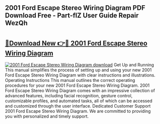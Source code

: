 ## 2001 Ford Escape Stereo Wiring Diagram PDF Download Free - Part-fIZ User Guide Repair WezQh

# <h2><a href="http://dfsby49.blite.top/?on=2001+Ford+Escape+Stereo+Wiring+Diagram">🔗Download New 👉🔴 2001 Ford Escape Stereo Wiring Diagram</a></h2>

[![2001 Ford Escape Stereo Wiring Diagram download](https://i.imgur.com/lujVjoI.png)](http://dfsby49.blite.top/?on=2001+Ford+Escape+Stereo+Wiring+Diagram)
Get Up and Running This manual simplifies the process of setting up and using your new 2001 Ford Escape Stereo Wiring Diagram with clear instructions and illustrations. Operating Instructions This manual outlines the correct operating procedures for your new 2001 Ford Escape Stereo Wiring Diagram. 2001 Ford Escape Stereo Wiring Diagram comes with an impressive collection of advanced features, including facial recognition, gesture control, customizable profiles, and automated tasks, all of which can be accessed and customized through the user interface. Dedicated Customer Support 2001 Ford Escape Stereo Wiring Diagram. We are committed to providing you with personalized and timely support.
